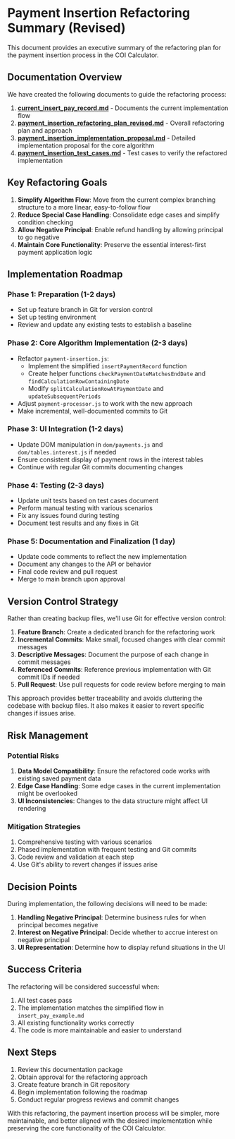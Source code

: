 # Payment Insertion Refactoring Summary (Revised)

This document provides an executive summary of the refactoring plan for the payment insertion process in the COI Calculator.

## Documentation Overview

We have created the following documents to guide the refactoring process:

1. **[current_insert_pay_record.md](./current_insert_pay_record.md)** - Documents the current implementation flow
2. **[payment_insertion_refactoring_plan_revised.md](./payment_insertion_refactoring_plan_revised.md)** - Overall refactoring plan and approach
3. **[payment_insertion_implementation_proposal.md](./payment_insertion_implementation_proposal.md)** - Detailed implementation proposal for the core algorithm
4. **[payment_insertion_test_cases.md](./payment_insertion_test_cases.md)** - Test cases to verify the refactored implementation

## Key Refactoring Goals

1. **Simplify Algorithm Flow**: Move from the current complex branching structure to a more linear, easy-to-follow flow
2. **Reduce Special Case Handling**: Consolidate edge cases and simplify condition checking
3. **Allow Negative Principal**: Enable refund handling by allowing principal to go negative
4. **Maintain Core Functionality**: Preserve the essential interest-first payment application logic

## Implementation Roadmap

### Phase 1: Preparation (1-2 days)
- Set up feature branch in Git for version control
- Set up testing environment
- Review and update any existing tests to establish a baseline

### Phase 2: Core Algorithm Implementation (2-3 days)
- Refactor `payment-insertion.js`:
  - Implement the simplified `insertPaymentRecord` function
  - Create helper functions `checkPaymentDateMatchesEndDate` and `findCalculationRowContainingDate`
  - Modify `splitCalculationRowAtPaymentDate` and `updateSubsequentPeriods`
- Adjust `payment-processor.js` to work with the new approach
- Make incremental, well-documented commits to Git

### Phase 3: UI Integration (1-2 days)
- Update DOM manipulation in `dom/payments.js` and `dom/tables.interest.js` if needed
- Ensure consistent display of payment rows in the interest tables
- Continue with regular Git commits documenting changes

### Phase 4: Testing (2-3 days)
- Update unit tests based on test cases document
- Perform manual testing with various scenarios
- Fix any issues found during testing
- Document test results and any fixes in Git

### Phase 5: Documentation and Finalization (1 day)
- Update code comments to reflect the new implementation
- Document any changes to the API or behavior
- Final code review and pull request
- Merge to main branch upon approval

## Version Control Strategy

Rather than creating backup files, we'll use Git for effective version control:

1. **Feature Branch**: Create a dedicated branch for the refactoring work
2. **Incremental Commits**: Make small, focused changes with clear commit messages
3. **Descriptive Messages**: Document the purpose of each change in commit messages
4. **Referenced Commits**: Reference previous implementation with Git commit IDs if needed
5. **Pull Request**: Use pull requests for code review before merging to main

This approach provides better traceability and avoids cluttering the codebase with backup files. It also makes it easier to revert specific changes if issues arise.

## Risk Management

### Potential Risks
1. **Data Model Compatibility**: Ensure the refactored code works with existing saved payment data
2. **Edge Case Handling**: Some edge cases in the current implementation might be overlooked
3. **UI Inconsistencies**: Changes to the data structure might affect UI rendering

### Mitigation Strategies
1. Comprehensive testing with various scenarios
2. Phased implementation with frequent testing and Git commits
3. Code review and validation at each step
4. Use Git's ability to revert changes if issues arise

## Decision Points

During implementation, the following decisions will need to be made:

1. **Handling Negative Principal**: Determine business rules for when principal becomes negative
2. **Interest on Negative Principal**: Decide whether to accrue interest on negative principal
3. **UI Representation**: Determine how to display refund situations in the UI

## Success Criteria

The refactoring will be considered successful when:

1. All test cases pass
2. The implementation matches the simplified flow in `insert_pay_example.md`
3. All existing functionality works correctly
4. The code is more maintainable and easier to understand

## Next Steps

1. Review this documentation package
2. Obtain approval for the refactoring approach
3. Create feature branch in Git repository
4. Begin implementation following the roadmap
5. Conduct regular progress reviews and commit changes

With this refactoring, the payment insertion process will be simpler, more maintainable, and better aligned with the desired implementation while preserving the core functionality of the COI Calculator.
